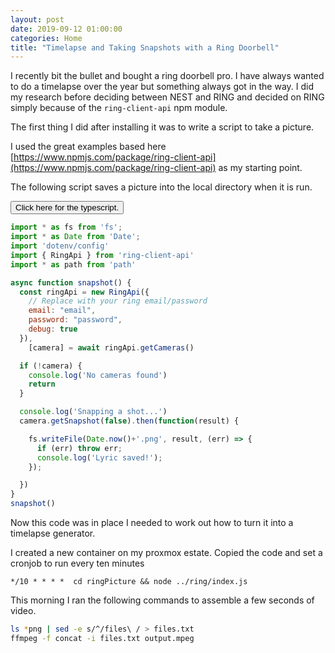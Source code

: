 ```yaml
---
layout: post
date: 2019-09-12 01:00:00
categories: Home
title: "Timelapse and Taking Snapshots with a Ring Doorbell"
---
```


I recently bit the bullet and bought a ring doorbell pro. I have always wanted to do a timelapse over the year but something always got in the way. I did my research before deciding between NEST and RING and decided on RING simply because of the `ring-client-api` npm module.


<!--more-->

The first thing I did after installing it was to write a script to take a picture.

I used the great examples based here [https://www.npmjs.com/package/ring-client-api](https://www.npmjs.com/package/ring-client-api) as my starting point.

The following script saves a picture into the local directory when it is run.

<button class="collapsible" id="yaml2">Click here for the typescript.</button>

<div class="content" id="yaml2data" markdown="1">

```javascript
import * as fs from 'fs';
import * as Date from 'Date';
import 'dotenv/config'
import { RingApi } from 'ring-client-api'
import * as path from 'path'

async function snapshot() {
  const ringApi = new RingApi({
    // Replace with your ring email/password
    email: "email",
    password: "password",
    debug: true
  }),
    [camera] = await ringApi.getCameras()

  if (!camera) {
    console.log('No cameras found')
    return
  }

  console.log('Snapping a shot...')
  camera.getSnapshot(false).then(function(result) {

    fs.writeFile(Date.now()+'.png', result, (err) => {
      if (err) throw err;
      console.log('Lyric saved!');
    });

  })
}
snapshot()
```
</div>

Now this code was in place I needed to work out how to turn it into a timelapse generator.

I created a new container on my proxmox estate. Copied the code and set a cronjob to run every ten minutes

```cronjob
*/10 * * * *  cd ringPicture && node ../ring/index.js
```


This morning I ran the following commands to assemble a few seconds of video.

```sh
ls *png | sed -e s/^/files\ / > files.txt
ffmpeg -f concat -i files.txt output.mpeg
```
